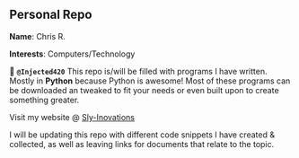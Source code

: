 ## Personal Repo

**Name**: Chris R.

**Interests**: Computers/Technology

👋 **`@Injected420`**
This repo is/will be filled with programs I have written. Mostly in **Python** because Python is awesome!
Most of these programs can be downloaded an tweaked to fit your needs or even built upon to create something greater.

Visit my website @ [Sly-Inovations](https://h4ck.sly-security.com/)

I will be updating this repo with different code snippets I have created & collected, as well as leaving links for documents that relate to the topic.


<!---
Injected420/Injected420 is a ✨ special ✨ repository because its `README.md` (this file) appears on your GitHub profile.
You can click the Preview link to take a look at your changes.
--->
